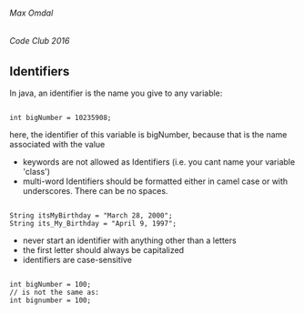 ###### Max Omdal ######
###### Code Club 2016 ######

## Identifiers ##

In java, an identifier is the name you give to any variable:

```

int bigNumber = 10235908;

```

here, the identifier of this variable is bigNumber, because that is the name associated with the value

- keywords are not allowed as Identifiers (i.e. you cant name your variable 'class')
- multi-word Identifiers should be formatted either in camel case or with underscores. There can be no spaces.

```

String itsMyBirthday = "March 28, 2000";
String its_My_Birthday = "April 9, 1997";

```

- never start an identifier with anything other than a letters
- the first letter should always be capitalized
- identifiers are case-sensitive

```

int bigNumber = 100;
// is not the same as:
int bignumber = 100;

```
